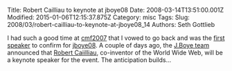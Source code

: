 Title: Robert Cailliau to keynote at jboye08
Date: 2008-03-14T13:51:00.001Z
Modified: 2015-01-06T12:15:37.875Z
Category: misc
Tags: 
Slug: 2008/03/robert-cailliau-to-keynote-at-jboye08_14
Authors: Seth Gottlieb

I had such a good time at [cmf2007](http://cmf2007.dk) that I vowed to go back and was the [first speaker](http://jboye08.dk/speakers/seth_gottlieb) to confirm for [jboye08](http://jboye08.dk).  A couple of days ago, the [J.Boye team](http://jboye.dk) announced that [Robert Caiilliau](http://jboye08.dk/speakers/robert_cailliau), co-inventor of the World Wide Web, will be a keynote speaker for the event.  The anticipation builds...
